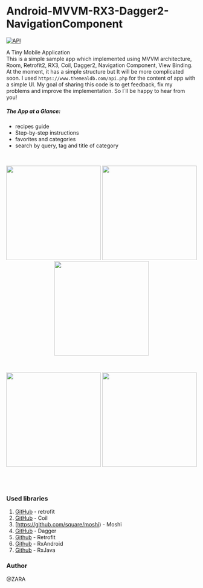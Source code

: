 # Android-MVVM-RX3-Dagger2-NavigationComponent
[![API](https://img.shields.io/badge/API-17%2B-brightgreen.svg?style=flat)](https://android-arsenal.com/api?level=17)


A Tiny Mobile Application
<br>
This is a simple sample app which implemented using MVVM architecture,
 Room, Retrofit2, RX3, Coil, Dagger2, Navigation Component, View Binding.
At the moment, it has a simple structure but It will be more complicated soon.
I used `https://www.themealdb.com/api.php` for the content of app with a simple UI.
My goal of sharing this code is to get feedback, fix my problems and improve the implementation.
So I`ll be happy to hear from you!


##### The App at a Glance:

- recipes guide
- Step-by-step instructions
- favorites and categories
- search by query, tag and title of category
 
<br>
<p align="center">
  <img src="https://github.com/ZahraHeydari/Zest/blob/master/main_page.jpg" width="250"/>
  <img src="https://github.com/ZahraHeydari/Zest/blob/master/detail_page.jpg" width="250"/>
  <img src="https://github.com/ZahraHeydari/Zest/blob/master/categories_page.jpg" width="250"/>
</p>
<br>
<p align="center">
  <img src="https://github.com/ZahraHeydari/Zest/blob/master/favorites_page.jpg" width="250"/>
  <img src="https://github.com/ZahraHeydari/Zest/blob/master/search_page.jpg" width="250"/>
</p>
<br>
<br>


### Used libraries

1. [GitHub](http://square.github.io/retrofit/) - retrofit
2. [GitHub](https://github.com/coil-kt/coil) - Coil
3. [https://github.com/square/moshi) - Moshi
4. [GitHub](https://github.com/google/dagger) - Dagger
5. [Github](https://github.com/square/retrofit) - Retrofit
6. [Github](https://github.com/ReactiveX/RxAndroid) - RxAndroid
7. [Github](https://github.com/ReactiveX/RxJava) - RxJava


### Author

@ZARA